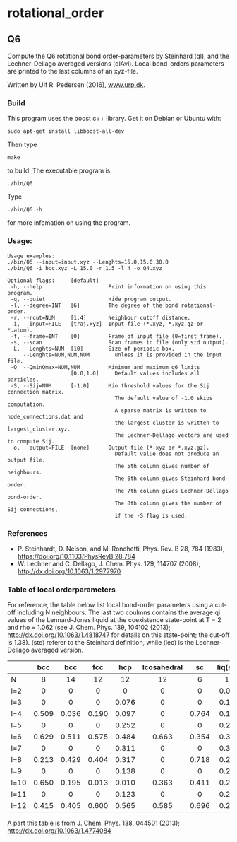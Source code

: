 # rotational_order

## Q6
Compute the Q6 rotational bond order-parameters by Steinhard (ql),
and the Lechner-Dellago averaged versions (qlAvl).
Local bond-orders parameters are printed to the last columns of an xyz-file.

Written by Ulf R. Pedersen (2016), www.urp.dk.

### Build
This program uses the boost c++ library. Get it on Debian or Ubuntu with:
```
sudo apt-get install libboost-all-dev
```
Then type
```
make
```
to build. The executable program is
```
./bin/Q6
```
Type
```
./bin/Q6 -h
```
for more infomation on using the program.
### Usage:
```
Usage examples:
./bin/Q6 --input=input.xyz --Lenghts=15.0,15.0.30.0
./bin/Q6 -i bcc.xyz -L 15.0 -r 1.5 -l 4 -o Q4.xyz

Optional flags:     [default]
 -h, --help                     Print information on using this program.
 -q, --quiet                    Hide program output.
 -l, --degree=INT   [6]         The degree of the bond rotational-order.
 -r, --rcut=NUM     [1.4]       Neighbour cutoff distance.
 -i, --input=FILE   [traj.xyz]  Input file (*.xyz, *.xyz.gz or *.atom).
 -f, --frame=INT    [0]         Frame of input file (0=first frame).
 -s, --scan                     Scan frames in file (only std output).
 -L, --Lenghts=NUM  [10]        Size of periodic box,
     --Lenghts=NUM,NUM,NUM        unless it is provided in the input file.
 -Q  --QminQmax=NUM,NUM         Minimum and maximum q6 limits
                    [0.0,1.0]     Default values includes all particles.
 -S, --Sij=NUM      [-1.0]      Min threshold values for the Sij connection matrix.
                                  The default value of -1.0 skips computation.
                                  A sparse matrix is written to node_connections.dat and
                                  the largest cluster is written to largest_cluster.xyz.
                                  The Lechner-Dellago vectors are used to compute Sij.
 -o, --output=FILE  [none]      Output file (*.xyz or *.xyz.gz).
                                  Default value does not produce an output file.
                                  The 5th column gives number of neighbours. 
                                  The 6th column gives Steinhard bond-order. 
                                  The 7th column gives Lechner-Dellago bond-order. 
                                  The 8th column gives the number of Sij connections, 
                                  if the -S flag is used. 
```
### References
* P. Steinhardt, D. Nelson, and M. Ronchetti, Phys. Rev. B 28, 784 (1983), https://doi.org/10.1103/PhysRevB.28.784
* W. Lechner and C. Dellago, J. Chem. Phys. 129, 114707 (2008), http://dx.doi.org/10.1063/1.2977970

### Table of local orderparameters
For reference, the table below list local bond-order parameters using a cut-off including N neighbours.
The last two coulmns contains the average qi values of the Lennard-Jones liquid at the coexistence state-point at T = 2 and rho = 1.062 (see J. Chem. Phys. 139, 104102 (2013); http://dx.doi.org/10.1063/1.4818747 for details on this state-point; the cut-off is 1.38). (ste) referer to the Steinhard definition, while (lec) is the Lechner-Dellago averaged version. 

|         | bcc   | bcc   | fcc   | hcp   | Icosahedral | sc    | liq(ste) | liq(lec) |
| ------- |:-----:|:-----:|:-----:|:-----:|:-----------:|:-----:|:--------:|---------:|
| N       | 8     | 14    | 12    | 12    | 12          | 6     | 12       | 12       |
| l=2     | 0     | 0     | 0     | 0     | 0           | 0     | 0.094    | 0.029    |
| l=3     | 0     | 0     | 0     | 0.076 | 0           | 0     | 0.110    | 0.027    |
| l=4     | 0.509 | 0.036 | 0.190 | 0.097 | 0           | 0.764 | 0.154    | 0.051    |
| l=5     | 0     | 0     | 0     | 0.252 | 0           | 0     | 0.254    | 0.064    |
| l=6     | 0.629 | 0.511 | 0.575 | 0.484 | 0.663       | 0.354 | 0.376    | 0.155    |
| l=7     | 0     | 0     | 0     | 0.311 | 0           | 0     | 0.361    | 0.087    |
| l=8     | 0.213 | 0.429 | 0.404 | 0.317 | 0           | 0.718 | 0.289    | 0.111    |
| l=9     | 0     | 0     | 0     | 0.138 | 0           | 0     | 0.247    | 0.060    |
| l=10    | 0.650 | 0.195 | 0.013 | 0.010 | 0.363       | 0.411 | 0.241    | 0.074    |
| l=11    | 0     | 0     | 0     | 0.123 | 0           | 0     | 0.264    | 0.062    |
| l=12    | 0.415 | 0.405 | 0.600 | 0.565 | 0.585       | 0.696 | 0.295    | 0.103    |

A part this table is from J. Chem. Phys. 138, 044501 (2013); http://dx.doi.org/10.1063/1.4774084

